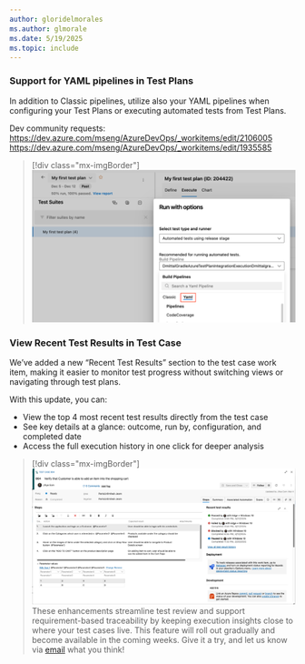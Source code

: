 ```yaml
---
author: gloridelmorales
ms.author: glmorale
ms.date: 5/19/2025
ms.topic: include
---
```


### Support for YAML pipelines in Test Plans

In addition to Classic pipelines, utilize also your YAML pipelines when configuring your Test Plans or executing automated tests from Test Plans.

Dev community requests:
https://dev.azure.com/mseng/AzureDevOps/_workitems/edit/2106005
https://dev.azure.com/mseng/AzureDevOps/_workitems/edit/1935585

> [!div class="mx-imgBorder"]
> [![Screenshot of code coverage.](../../media/256-testplans-01.png "Screenshot of code coverage")](../../media/256-testplans-01.png)
### View Recent Test Results in Test Case

We’ve added a new “Recent Test Results” section to the test case work item, making it easier to monitor test progress without switching views or navigating through test plans. 

With this update, you can: 

* View the top 4 most recent test results directly from the test case 
* See key details at a glance: outcome, run by, configuration, and completed date 
* Access the full execution history in one click for deeper analysis 

> [!div class="mx-imgBorder"]
> [![Screenshot of view recent test results.](../../media/256-testplans-02.png "Screenshot of view recent test results")](../../media/256-testplans-02.png)
These enhancements streamline test review and support requirement-based traceability by keeping execution insights close to where your test cases live. This feature will roll out gradually and become available in the coming weeks. Give it a try, and let us know via [email](mailto:adocustomerfeedback@service.microsoft.com) what you think!